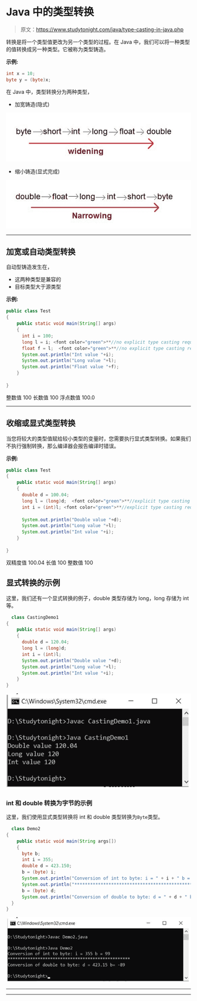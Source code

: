# Java 中的类型转换

> 原文：<https://www.studytonight.com/java/type-casting-in-java.php>

转换是将一个类型值更改为另一个类型的过程。在 Java 中，我们可以将一种类型的值转换成另一种类型。它被称为类型铸造。

**示例:**

```java
int x = 10;
byte y = (byte)x;
```

在 Java 中，类型转换分为两种类型，

*   加宽铸造(隐式)

![widening-type-conversion](img/aad3a284ad97568d0880d936b2d74ff9.png)

*   缩小铸造(显式完成)

![narrowing-type-conversion](img/18df9d5962b827954d88a25c32283ae9.png)

* * *

## 加宽或自动类型转换

自动型铸造发生在，

*   这两种类型是兼容的
*   目标类型大于源类型

**示例:**

```java
public class Test
{
    public static void main(String[] args)
    {
      int i = 100;
      long l = i; <font color="green">**//no explicit type casting required**</font>
      float f = l;  <font color="green">**//no explicit type casting required**</font>
      System.out.println("Int value "+i);
      System.out.println("Long value "+l);
      System.out.println("Float value "+f);
    }

}
```

整数值 100 长数值 100 浮点数值 100.0

* * *

## 收缩或显式类型转换

当您将较大的类型值赋给较小类型的变量时，您需要执行显式类型转换。如果我们不执行强制转换，那么编译器会报告编译时错误。

**示例:**

```java
public class Test
{
    public static void main(String[] args)
    {
      double d = 100.04;
      long l = (long)d;  <font color="green">**//explicit type casting required**</font>
      int i = (int)l; <font color="green">**//explicit type casting required**</font>

      System.out.println("Double value "+d);
      System.out.println("Long value "+l);
      System.out.println("Int value "+i);
    }

}
```

双精度值 100.04 长值 100 整数值 100

## 显式转换的示例

这里，我们还有一个显式转换的例子，double 类型存储为 long，long 存储为 int 等。

```java
  class CastingDemo1
{ 
    public static void main(String[] args) 
    { 
      double d = 120.04;  
      long l = (long)d;   
      int i = (int)l;  
      System.out.println("Double value "+d); 
      System.out.println("Long value "+l);  
      System.out.println("Int value "+i);  
    }  
} 

```

![casting-demo Image](img/62f010a831fbd9d8beaf0ea90288f56b.png)

### int 和 double 转换为字节的示例

这里，我们使用显式类型转换将 int 和 double 类型转换为`Byte`类型。

```java
  class Demo2
{ 
    public static void main(String args[])  
    {  
      byte b;  
      int i = 355;  
      double d = 423.150; 
      b = (byte) i; 
      System.out.println("Conversion of int to byte: i = " + i + " b = " + b);  
      System.out.println("*************************************************"); 
      b = (byte) d;        
      System.out.println("Conversion of double to byte: d = " + d + " b= " + b);
  } 
} 

```

![Output of conversion-example](img/1edd2e79b2ff22473eb0fd51c551f506.png)

* * *

* * *